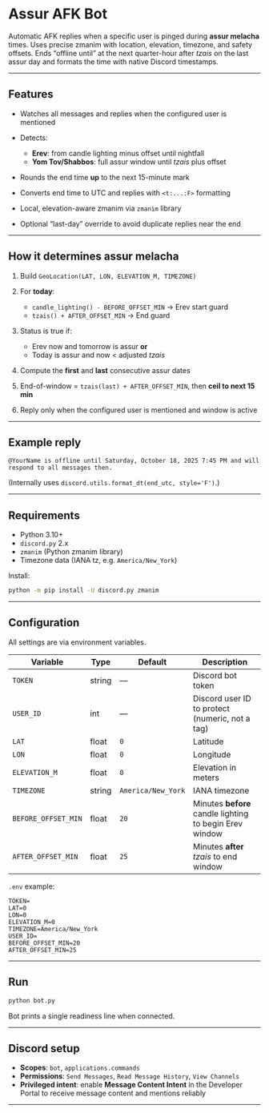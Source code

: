 # Assur AFK Bot

Automatic AFK replies when a specific user is pinged during **assur melacha** times. Uses precise zmanim with location, elevation, timezone, and safety offsets. Ends “offline until” at the next quarter-hour after *tzais* on the last assur day and formats the time with native Discord timestamps.

---

## Features

* Watches all messages and replies when the configured user is mentioned
* Detects:

  * **Erev**: from candle lighting minus offset until nightfall
  * **Yom Tov/Shabbos**: full assur window until *tzais* plus offset
* Rounds the end time **up** to the next 15-minute mark
* Converts end time to UTC and replies with `<t:...:F>` formatting
* Local, elevation-aware zmanim via `zmanim` library
* Optional “last-day” override to avoid duplicate replies near the end

---

## How it determines assur melacha

1. Build `GeoLocation(LAT, LON, ELEVATION_M, TIMEZONE)`
2. For **today**:

   * `candle_lighting() - BEFORE_OFFSET_MIN` → Erev start guard
   * `tzais() + AFTER_OFFSET_MIN` → End guard
3. Status is true if:

   * Erev now and tomorrow is assur **or**
   * Today is assur and now < adjusted *tzais*
4. Compute the **first** and **last** consecutive assur dates
5. End-of-window = `tzais(last) + AFTER_OFFSET_MIN`, then **ceil to next 15 min**
6. Reply only when the configured user is mentioned and window is active

---

## Example reply

```
@YourName is offline until Saturday, October 18, 2025 7:45 PM and will respond to all messages then.
```

(Internally uses `discord.utils.format_dt(end_utc, style='F')`.)

---

## Requirements

* Python 3.10+
* `discord.py` 2.x
* `zmanim` (Python zmanim library)
* Timezone data (IANA tz, e.g. `America/New_York`)

Install:

```bash
python -m pip install -U discord.py zmanim
```

---

## Configuration

All settings are via environment variables.

| Variable            | Type   | Default            | Description                                             |
| ------------------- | ------ | ------------------ | ------------------------------------------------------- |
| `TOKEN`             | string | —                  | Discord bot token                                       |
| `USER_ID`           | int    | —                  | Discord user ID to protect (numeric, not a tag)         |
| `LAT`               | float  | `0`                | Latitude                                                |
| `LON`               | float  | `0`                | Longitude                                               |
| `ELEVATION_M`       | float  | `0`                | Elevation in meters                                     |
| `TIMEZONE`          | string | `America/New_York` | IANA timezone                                           |
| `BEFORE_OFFSET_MIN` | float  | `20`               | Minutes **before** candle lighting to begin Erev window |
| `AFTER_OFFSET_MIN`  | float  | `25`               | Minutes **after** *tzais* to end window                 |

`.env` example:

```env
TOKEN=
LAT=0
LON=0
ELEVATION_M=0
TIMEZONE=America/New_York
USER_ID=
BEFORE_OFFSET_MIN=20
AFTER_OFFSET_MIN=25
```

---

## Run

```bash
python bot.py
```

Bot prints a single readiness line when connected.

---

## Discord setup

* **Scopes**: `bot`, `applications.commands`
* **Permissions**: `Send Messages`, `Read Message History`, `View Channels`
* **Privileged intent**: enable **Message Content Intent** in the Developer Portal to receive message content and mentions reliably

---
